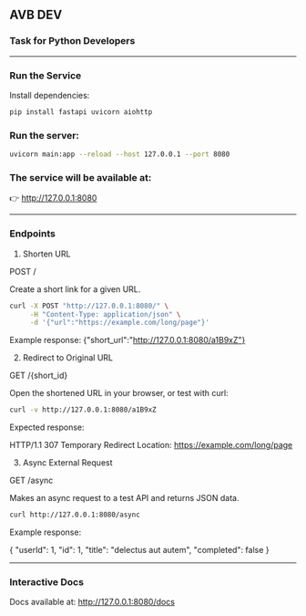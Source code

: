 ## AVB DEV
### Task for Python Developers
---

### Run the Service

Install dependencies:

```bash
pip install fastapi uvicorn aiohttp
```
### Run the server:

```bash
uvicorn main:app --reload --host 127.0.0.1 --port 8080
```

### The service will be available at:
👉 http://127.0.0.1:8080

---

### Endpoints
1. Shorten URL

POST /

Create a short link for a given URL.
```bash
curl -X POST "http://127.0.0.1:8080/" \
     -H "Content-Type: application/json" \
     -d '{"url":"https://example.com/long/page"}'
```

Example response: {"short_url":"http://127.0.0.1:8080/a1B9xZ"}

2. Redirect to Original URL

GET /{short_id}

Open the shortened URL in your browser, or test with curl:

```bash
curl -v http://127.0.0.1:8080/a1B9xZ
```

Expected response:

HTTP/1.1 307 Temporary Redirect
Location: https://example.com/long/page

3. Async External Request

GET /async

Makes an async request to a test API and returns JSON data.

```bash
curl http://127.0.0.1:8080/async
```

Example response:

{
  "userId": 1,
  "id": 1,
  "title": "delectus aut autem",
  "completed": false
}

---

### Interactive Docs

Docs available at: http://127.0.0.1:8080/docs